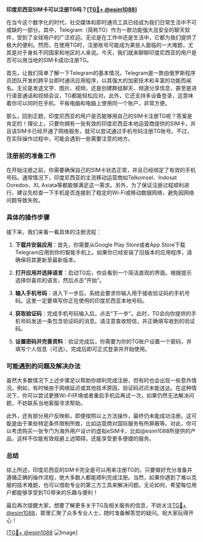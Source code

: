 **印度尼西亚SIM卡可以注册TG吗？[[TG💪+ @esim1088](https://t.me/s/esim1088)]**

在当今这个数字化的时代，社交媒体和即时通讯工具已经成为我们日常生活中不可或缺的一部分。其中，Telegram（简称TG）作为一款功能强大且安全的聊天软件，受到了全球用户的广泛欢迎。无论是在工作中还是生活中，它都为我们提供了极大的便利。然而，在使用TG时，注册账号可能成为某些人面临的一大难题，尤其是对于身处不同国家和地区的人来说。今天，我们就来聊聊印度尼西亚的用户是否可以用当地的SIM卡成功注册TG。

首先，让我们简单了解一下Telegram的基本情况。Telegram是一款由俄罗斯程序员团队开发的跨平台即时通讯应用程序，以其强大的加密技术和丰富的功能而闻名。无论是发送文字、图片、视频，还是创建群组聊天、频道分享信息，甚至是进行语音通话和视频会议，TG都能轻松应对。此外，它还支持多设备登录，这意味着你可以同时在手机、平板电脑和电脑上使用同一个账户，非常方便。

那么，回到正题，印度尼西亚的用户是否能够用自己的SIM卡注册TG呢？答案是肯定的！理论上，只要你拥有一张有效的印度尼西亚本地运营商提供的SIM卡，并且该SIM卡已经开通了网络服务，就可以尝试通过手机号码注册TG账号。不过，在实际操作过程中，可能会遇到一些需要注意的地方。

### 注册前的准备工作

在开始注册之前，你需要确保自己的SIM卡状态正常，并且已经绑定了有效的手机号码。通常情况下，印度尼西亚的主流移动运营商如Telkomsel、Indosat Ooredoo、XL Axiata等都能够满足这一需求。另外，为了保证注册过程顺利进行，建议先检查一下手机是否连接到了稳定的Wi-Fi或移动数据网络，避免因网络问题导致失败。

### 具体的操作步骤

接下来，我们来看一看具体的注册流程：

1. **下载并安装应用**：首先，你需要从Google Play Store或者App Store下载Telegram应用到你的智能手机上。如果你已经安装了旧版本的应用程序，请确保将其更新至最新版本。

2. **打开应用并选择语言**：启动TG后，你会看到一个简洁直观的界面。根据提示选择你喜欢的语言，然后点击“开始”。

3. **输入手机号码**：进入下一步后，系统会要求你输入用于接收验证码的手机号码。这里一定要填写你正在使用的印度尼西亚本地号码。

4. **获取验证码**：完成手机号码输入后，点击“下一步”。此时，TG会向你提供的手机号码发送一条包含验证码的消息。请注意查收短信，并正确填写收到的验证码。

5. **设置密码并完善资料**：验证完成后，你需要为你的TG账户设置一个密码，并填写个人信息（可选）。完成后即可正式登录并开始使用。

### 可能遇到的问题及解决办法

虽然大多数情况下上述步骤足以帮助你顺利完成注册，但有时也会出现一些意外情况。例如，有时候由于网络延迟或其他技术原因，验证码迟迟未能送达。在这种情况下，你可以尝试更换Wi-Fi环境或者重启手机后再试一次。如果仍然无法解决问题，不妨联系当地客服寻求帮助。

此外，还有部分用户反映称，即便按照以上方法操作，最终仍未能成功注册。这可能是由于某些特定条件限制所致，比如运营商对国际服务有所屏蔽等。对此，你可以考虑购买一张专门为海外用户设计的虚拟eSIM卡，比如@esim1088所提供的产品，这样不仅能有效规避上述障碍，还能享受更多便捷的服务。

### 总结

综上所述，印度尼西亚的SIM卡完全是可以用来注册TG的。只要做好充分准备并遵循正确的操作流程，绝大多数人都能顺利完成注册。当然，如果你遇到了难以克服的技术难题，也可以借助专业的第三方工具来解决问题。无论如何，希望每位用户都能够享受到TG带来的乐趣与便利！

最后再次提醒大家，想要了解更多关于TG及相关服务的信息，不妨关注[TG💪+ @esim1088](https://t.me/s/esim1088)，那里汇聚了众多专业人士，随时准备解答您的疑问。祝大家玩得开心！

[[TG💪+ @esim1088](https://t.me/s/esim1088) ![Image](https://i.postimg.cc/4NQfJmqS/Snipaste-2025-05-13-00-14-12.png)]